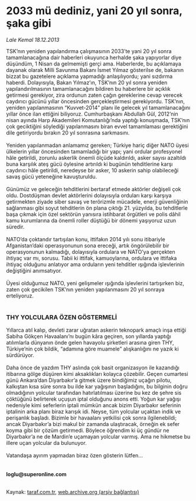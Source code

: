 # 2033 mü dediniz, yani 20 yıl sonra, şaka gibi

*Lale Kemal 18.12.2013*

<div class="yazi">TSK’nın yeniden yapılandırma çalışmasının 2033’te yani 20 yıl sonra tamamlanacağına dair haberleri okuyunca herhalde şaka yapıyorlar diye düşündüm, 1 Nisan da gelmemişti gerçi ama. Haberlerde, bu açıklamaya dayanak olarak Milli Savunma Bakanı İsmet Yılmaz gösterilse de, bakanın bizzat bu gazetelere açıklama yapmadığı anlaşılıyordu; yani sızdırma haberdi. Dolayısıyla, Bakan Yılmaz’ın, TSK’nın 20 yıl sonra yeniden yapılandırılmasının tamamlanacağını bildiren bu haberlere bir açıklık getirmesi gerekiyor, zira ordunun zaten çağın gereklerine cevap verecek caydırıcı gücünü yıllar öncesinden gerçekleştirmesi gerekiyordu. TSK’nın, yeniden yapılanmasının “Kuvvet-2014” planı ile gelecek yıl tamamlanacağını yıllar önce ilan ettiğini biliyoruz. Cumhurbaşkanı Abdullah Gül, 2012’nin nisan ayında Harp Akademileri Komutanlığı’nda yaptığı konuşmada, TSK’nın çok geciktiğini söylediği yapılanmasını biran evvel tamamlaması gerektiğini dile getiriyordu bırakın 20 yıl sonrasına sarkmasını.<br/><br/>Yeniden yapılanmadan anlamamız gereken; Türkiye hariç diğer NATO üyesi ülkelerin yıllar öncesinden tamamladığı bir yapı; yani ordular profesyonel hâle getirildi, zorunlu askerlik önemli ölçüde kaldırıldı, asker sayısı azaltıldı buna karşılık ateş gücü öylesine artırıldı ki bugünün tehditlerine karşı caydırıcı hâle getirildi, neredeyse bir asker, 10 askerin sahip olabileceği savaş gücü yeteneğine kavuşturuldu.<br/><br/>Günümüz ve geleceğin tehditlerini bertaraf etmede aktörler değişeli çok oldu. Dostdüşman devlet aktörlerini dolayısıyla orduları karşı karşıya getirmekten ziyade siber savaş ve terörizmle mücadele, enerji güvenliğinin sağlanması gibi soyut tehditlerin ön plana çıktığı 21. yüzyılda, bu tehditlerle başa çıkmak için özel sektörün yanısıra istihbarat örgütleri ve polis dâhil kamu kurumlarına da önemli roller düştüğü bir dönemi yaşıyoruz uzun süredir.<br/><br/>NATO’da çoktandır tartışılan konu, ittifakın 2014 yılı sonu itibariyle Afganistan’daki operasyonunun sona ereceği, artık öngörülebilir bir operasyonunun kalmadığı, dolayısıyla ordulara ve NATO’ya gerçekten ihtiyaç var mı, sorusu. Tabii ki ittifak, kamuoylarına, ordulara ve ittifaka ihtiyaç olduğunu anlatıyor ama orduların yeni tehditler ışığında işlevlerinin değiştiğini anımsatıyor.<br/><br/>Üyesi olduğumuz NATO, yeni gelişmeler ışığında işlevlerini tartışırken biz, zaten çok gecikilen TSK’nın yeniden yapılanmasını 20 yıl sonraya erteliyoruz.<br/><br/><h3>THY YOLCULARA ÖZEN GÖSTERMELİ</h3>Yıllarca atıl kalıp, devleti zarar uğratan askerin teknopark amaçlı inşa ettiği Sabiha Gökçen Havaalanı’nı bugün kâra geçiren, son yıllarda yaptığı atılımlarla dünyanın önde gelen havayolu şirketleri arasına giren THY, Türkiye’nin çok bildik, “adamına göre muamele” alışkanlığını ne yazık ki sürdürüyor.<br/><br/>Daha önce de yazdım THY aslında çok basit organizasyon ile kazandığı itibarına gölge düşüren kimi aksaklıkları kolayca çözebilir. Geçen cumartesi günü Ankara’dan Diyarbakır’a gitmek üzere bindiğimiz uçağın pilotu, kalkıştan kısa süre sonra bu ilde kar yağışının başladığını, bu bilginin doğru olmadığının yolcular tarafından hatırlatılması üzerine bu kez de şehre sis çöktüğünü belirterek uçuşun iptal olduğunu anons etti. Yoğun kar yağışı nedeniyle kimi seferlerin iptali mümkün ancak bizim Diyarbakır seferinin iptalinin arka planı biraz karışık idi. Neyse, tüm yolcular uçaktan indik ve perişanlık başladı. Bizimle bir havaalanı yetkilisi çok sonra ilgilenebildi; ancak Diyarbakır’a bizi makul bir zamanda ulaştıracak, örneğin ek sefer koyma gibi bir çözüm getirmedi. Böylece öğrendim ki üç gündür ne Diyarbakır’a ne de Mardin’e uçamayan yolcular varmış. Ama ne hikmetse bu illere uçan yolcular da bulunuyor.<br/><br/>Vatandaşa ayırım yapmadan biraz özen gösterin lütfen...<br/><br/><br/><b>loglu@superonline.com</b><br/><br/>
</div>

Kaynak: [taraf.com.tr](http://www.taraf.com.tr:80/lale-kemal/makale-2033-mu-dediniz-yani-20-yil-sonra-saka-gibi.htm), [web.archive.org (arşiv bağlantısı)](http://web.archive.org/web/20131220014922/http://www.taraf.com.tr:80/lale-kemal/makale-2033-mu-dediniz-yani-20-yil-sonra-saka-gibi.htm)
